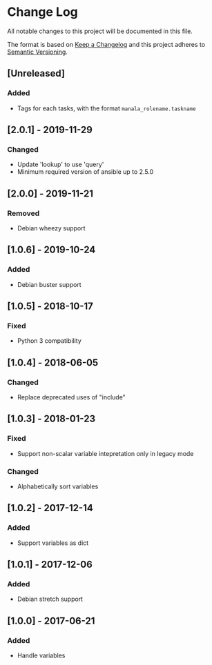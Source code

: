 # Change Log
All notable changes to this project will be documented in this file.

The format is based on [Keep a Changelog](http://keepachangelog.com/)
and this project adheres to [Semantic Versioning](http://semver.org/).

## [Unreleased]
### Added
- Tags for each tasks, with the format `manala_rolename.taskname`

## [2.0.1] - 2019-11-29
### Changed
- Update 'lookup' to use 'query'
- Minimum required version of ansible up to 2.5.0

## [2.0.0] - 2019-11-21
### Removed
- Debian wheezy support

## [1.0.6] - 2019-10-24
### Added
- Debian buster support

## [1.0.5] - 2018-10-17
### Fixed
- Python 3 compatibility

## [1.0.4] - 2018-06-05
### Changed
- Replace deprecated uses of "include"

## [1.0.3] - 2018-01-23
### Fixed
- Support non-scalar variable intepretation only in legacy mode

### Changed
- Alphabetically sort variables

## [1.0.2] - 2017-12-14
### Added
- Support variables as dict

## [1.0.1] - 2017-12-06
### Added
- Debian stretch support

## [1.0.0] - 2017-06-21
### Added
- Handle variables
